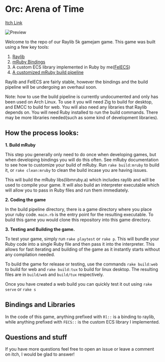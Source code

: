 # Orc: Arena of Time
[Itch Link](https://tradam.itch.io/orc-arena-of-time)

![Preview](https://github.com/realtradam/orc-arena-of-time/blob/master/Readme/preview.gif?raw=true)

Welcome to the repo of our Raylib 5k gamejam game. This game was built using a few key tools:

1. [Raylib](https://github.com/raysan5/raylib)
2. [mRuby Bindings](https://github.com/realtradam/mruby-raylib)
3. A custom ECS library implemented in Ruby by me([FelECS](https://github.com/realtradam/FelECS))
4. [A customized mRuby build pipeline](https://github.com/realtradam/FelFlameEngine)

Raylib and FelECS are fairly stable, however the bindings and the build pipeline will be undergoing an overhaul soon.

Note: how to use the build pipeline is currently undocumented and only has been used on Arch Linux. To use it you will need Zig to build for desktop, and EMCC to build for web. You will also need any libraries that Raylib depends on. You will need Ruby installed to run the build commands. There may be more libraries needed(such as some kind of development libraries).

## How the process looks:
**1. Build mRuby**

This step you generally only need to do once when developing games, but when developing bindings you will do this often. See mRuby documentation to see how to customize your build of mRuby. Run `rake build:mruby` to build it, or `rake clean:mruby` to clean the build incase you are having issues.

This will build the mRuby libs(libmruby.a) which includes raylib and will be used to compile your game. It will also build an interpreter executable which will allow you to pass in Ruby files and run them immediately.

**2. Coding the game**

In the build pipeline directory, there is a game directory where you place your ruby code. `main.rb` is the entry point for the resulting executable. To build this game you would clone this repository into this game directory.

**3. Testing and Building the game.**

To test your game, simply run `rake playtest` or `rake p`. This will bundle your Ruby code into a single Ruby file and then pass it into the interpreter. This allows for fast iterating and building of the game as it instantly starts without any compilation needed.

To build the game for release or testing, use the commands `rake build:web` to build for web and `rake build:tux` to build for linux desktop. The resulting files are in `build/web` and `build/tux` respectively.

Once you have created a web build you can quickly test it out using `rake serve` or `rake s`

## Bindings and Libraries
In the code of this game, anything prefixed with `Rl::` is a binding to raylib, while anything prefixed with `FECS::` is the custom ECS library I implemented.

## Questions and stuff
If you have more questions feel free to open an issue or leave a comment on itch, I would be glad to answer!
